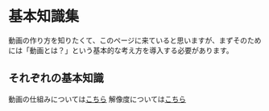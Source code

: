 # 基本知識集

動画の作り方を知りたくて、このページに来ていると思いますが、まずそのためには「動画とは？」という基本的な考え方を導入する必要があります。

## それぞれの基本知識

動画の仕組みについては[こちら](./001_what-is-a-video)
解像度については[こちら](./002_resolution.md)